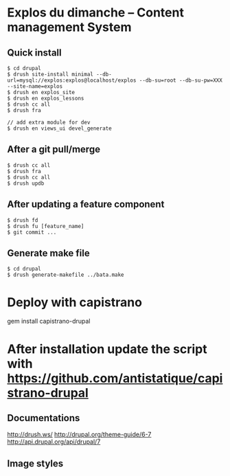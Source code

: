 # Explos du dimanche – Content management System


## Quick install
    $ cd drupal
    $ drush site-install minimal --db-url=mysql://explos:explos@localhost/explos --db-su=root --db-su-pw=XXX --site-name=explos
    $ drush en explos_site
    $ drush en explos_lessons
    $ drush cc all
    $ drush fra

    // add extra module for dev
    $ drush en views_ui devel_generate

## After a git pull/merge
    $ drush cc all
    $ drush fra
    $ drush cc all
    $ drush updb

## After updating a feature component
    $ drush fd
    $ drush fu [feature_name]
    $ git commit ...


## Generate make file
    $ cd drupal
    $ drush generate-makefile ../bata.make


# Deploy with capistrano

gem install capistrano-drupal
# After installation update the script with https://github.com/antistatique/capistrano-drupal

## Documentations

http://drush.ws/
http://drupal.org/theme-guide/6-7
http://api.drupal.org/api/drupal/7


## Image styles

